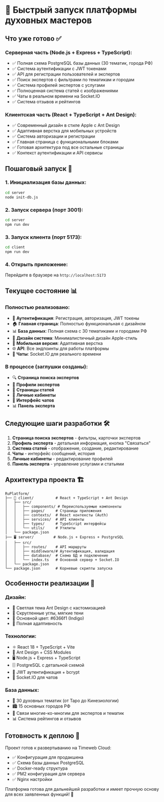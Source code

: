 # 🚀 Быстрый запуск платформы духовных мастеров

## Что уже готово ✅

### Серверная часть (Node.js + Express + TypeScript):
- ✅ Полная схема PostgreSQL базы данных (30 тематик, города РФ)
- ✅ Система аутентификации с JWT токенами
- ✅ API для регистрации пользователей и экспертов
- ✅ Поиск экспертов с фильтрами по тематикам и городам
- ✅ Система профилей экспертов с услугами
- ✅ Полноценная система статей с изображениями
- ✅ Чаты в реальном времени на Socket.IO
- ✅ Система отзывов и рейтингов

### Клиентская часть (React + TypeScript + Ant Design):
- ✅ Современный дизайн в стиле Apple с Ant Design
- ✅ Адаптивная верстка для мобильных устройств
- ✅ Система авторизации и регистрации
- ✅ Главная страница с функциональными блоками
- ✅ Готовая архитектура под все остальные страницы
- ✅ Контекст аутентификации и API сервисы

## Пошаговый запуск 🎯

### 1. Инициализация базы данных:
```bash
cd server
node init-db.js
```

### 2. Запуск сервера (порт 3001):
```bash
cd server
npm run dev
```

### 3. Запуск клиента (порт 5173):
```bash
cd client
npm run dev
```

### 4. Открыть приложение:
Перейдите в браузере на `http://localhost:5173`

## Текущее состояние 📊

### Полностью реализовано:
- 🔐 **Аутентификация**: Регистрация, авторизация, JWT токены
- 🏠 **Главная страница**: Полностью функциональная с дизайном
- 📊 **База данных**: Полная схема с 30 тематиками и городами РФ
- 🎨 **Дизайн система**: Минималистичный дизайн Apple-стиль
- 📱 **Мобильная версия**: Адаптивная верстка
- 🌐 **API**: Все эндпоинты для работы платформы
- 💬 **Чаты**: Socket.IO для реального времени

### В процессе (заглушки созданы):
- 🔍 **Страница поиска экспертов**
- 👤 **Профили экспертов**
- 📝 **Страницы статей**
- 👥 **Личные кабинеты**
- 💬 **Интерфейс чатов**
- 📊 **Панель эксперта**

## Следующие шаги разработки 🛠️

1. **Страница поиска экспертов** - фильтры, карточки экспертов
2. **Профиль эксперта** - детальная информация, кнопка "Связаться"
3. **Система статей** - отображение, создание, редактирование
4. **Чаты** - интерфейс сообщений, история
5. **Личные кабинеты** - редактирование профилей
6. **Панель эксперта** - управление услугами и статьями

## Архитектура проекта 🏗️

```
RuPlatform/
├── 📱 client/          # React + TypeScript + Ant Design
│   ├── src/
│   │   ├── components/ # Переиспользуемые компоненты
│   │   ├── pages/     # Страницы приложения
│   │   ├── contexts/  # React контексты (Auth)
│   │   ├── services/  # API клиенты
│   │   ├── types/     # TypeScript интерфейсы
│   │   └── utils/     # Утилиты
│   └── package.json
├── 🖥️ server/         # Node.js + Express + PostgreSQL
│   ├── src/
│   │   ├── routes/    # API маршруты
│   │   ├── middleware/# Аутентификация, валидация
│   │   ├── database/  # Схема БД и подключение
│   │   └── index.ts   # Основной сервер + Socket.IO
│   └── package.json
└── package.json       # Корневые скрипты запуска
```

## Особенности реализации 🌟

### Дизайн:
- 🎨 Светлая тема Ant Design с кастомизацией
- 📐 Скругленные углы, мягкие тени
- 🔵 Основной цвет: #6366f1 (Indigo)
- 📱 Полная адаптивность

### Технологии:
- ⚛️ React 18 + TypeScript + Vite
- 🎨 Ant Design + CSS Modules
- 🖥️ Node.js + Express + TypeScript
- 🗄️ PostgreSQL с детальной схемой
- 🔐 JWT аутентификация + bcrypt
- 💬 Socket.IO для чатов

### База данных:
- 👥 30 духовных тематик (от Таро до Кинезиологии)
- 🏙️ 15 основных городов РФ
- 🔗 Связи многие-ко-многим для экспертов и тематик
- 📊 Система рейтингов и отзывов

## Готовность к деплою 🚀

Проект готов к развертыванию на Timeweb Cloud:
- ✅ Конфигурация для продакшена
- ✅ Схема базы данных PostgreSQL
- ✅ Docker-ready структура
- ✅ PM2 конфигурация для сервера
- ✅ Nginx настройки

Платформа готова для дальнейшей разработки и имеет прочную основу для всех заявленных функций! 🎉
